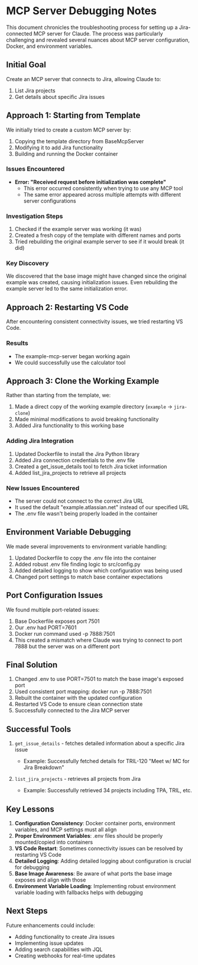 # MCP Server Debugging Notes

This document chronicles the troubleshooting process for setting up a Jira-connected MCP server for Claude. The process was particularly challenging and revealed several nuances about MCP server configuration, Docker, and environment variables.

## Initial Goal

Create an MCP server that connects to Jira, allowing Claude to:
1. List Jira projects
2. Get details about specific Jira issues

## Approach 1: Starting from Template

We initially tried to create a custom MCP server by:
1. Copying the template directory from BaseMcpServer
2. Modifying it to add Jira functionality
3. Building and running the Docker container

### Issues Encountered

- **Error: "Received request before initialization was complete"**
  - This error occurred consistently when trying to use any MCP tool
  - The same error appeared across multiple attempts with different server configurations

### Investigation Steps

1. Checked if the example server was working (it was)
2. Created a fresh copy of the template with different names and ports
3. Tried rebuilding the original example server to see if it would break (it did)

### Key Discovery

We discovered that the base image might have changed since the original example was created, causing initialization issues. Even rebuilding the example server led to the same initialization error.

## Approach 2: Restarting VS Code

After encountering consistent connectivity issues, we tried restarting VS Code.

### Results

- The example-mcp-server began working again
- We could successfully use the calculator tool

## Approach 3: Clone the Working Example

Rather than starting from the template, we:
1. Made a direct copy of the working example directory (`example` → `jira-clone`)
2. Made minimal modifications to avoid breaking functionality
3. Added Jira functionality to this working base

### Adding Jira Integration

1. Updated Dockerfile to install the Jira Python library
2. Added Jira connection credentials to the .env file
3. Created a get_issue_details tool to fetch Jira ticket information
4. Added list_jira_projects to retrieve all projects

### New Issues Encountered

- The server could not connect to the correct Jira URL
- It used the default "example.atlassian.net" instead of our specified URL
- The .env file wasn't being properly loaded in the container

## Environment Variable Debugging

We made several improvements to environment variable handling:

1. Updated Dockerfile to copy the .env file into the container
2. Added robust .env file finding logic to src/config.py
3. Added detailed logging to show which configuration was being used
4. Changed port settings to match base container expectations

## Port Configuration Issues

We found multiple port-related issues:

1. Base Dockerfile exposes port 7501
2. Our .env had PORT=7601
3. Docker run command used -p 7888:7501
4. This created a mismatch where Claude was trying to connect to port 7888 but the server was on a different port

## Final Solution

1. Changed .env to use PORT=7501 to match the base image's exposed port
2. Used consistent port mapping: docker run -p 7888:7501
3. Rebuilt the container with the updated configuration
4. Restarted VS Code to ensure clean connection state
5. Successfully connected to the Jira MCP server

## Successful Tools

1. `get_issue_details` - fetches detailed information about a specific Jira issue
   - Example: Successfully fetched details for TRIL-120 "Meet w/ MC for Jira Breakdown"

2. `list_jira_projects` - retrieves all projects from Jira
   - Example: Successfully retrieved 34 projects including TPA, TRIL, etc.

## Key Lessons

1. **Configuration Consistency**: Docker container ports, environment variables, and MCP settings must all align
2. **Proper Environment Variables**: .env files should be properly mounted/copied into containers
3. **VS Code Restart**: Sometimes connectivity issues can be resolved by restarting VS Code
4. **Detailed Logging**: Adding detailed logging about configuration is crucial for debugging
5. **Base Image Awareness**: Be aware of what ports the base image exposes and align with those
6. **Environment Variable Loading**: Implementing robust environment variable loading with fallbacks helps with debugging

## Next Steps

Future enhancements could include:
- Adding functionality to create Jira issues
- Implementing issue updates
- Adding search capabilities with JQL
- Creating webhooks for real-time updates
